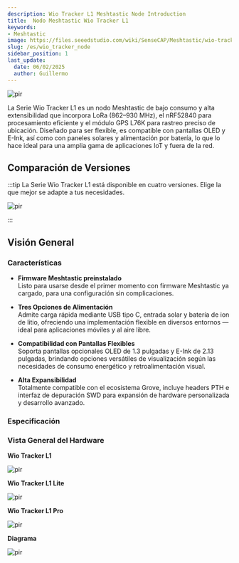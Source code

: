 ```yaml
---
description: Wio Tracker L1 Meshtastic Node Introduction
title:  Nodo Meshtastic Wio Tracker L1
keywords:
- Meshtastic
image: https://files.seeedstudio.com/wiki/SenseCAP/Meshtastic/wio-tracker-L1.webp
slug: /es/wio_tracker_node
sidebar_position: 1
last_update:
  date: 06/02/2025
  author: Guillermo
---
```




<p style={{textAlign: 'center'}}><img src="https://files.seeedstudio.com/wiki/SenseCAP/Meshtastic/wio-tracker-l1.jpg" alt="pir" width={600} height="auto" /></p>


La Serie Wio Tracker L1 es un nodo Meshtastic de bajo consumo y alta extensibilidad que incorpora LoRa (862–930 MHz), el nRF52840 para procesamiento eficiente y el módulo GPS L76K para rastreo preciso de ubicación. Diseñado para ser flexible, es compatible con pantallas OLED y E-Ink, así como con paneles solares y alimentación por batería, lo que lo hace ideal para una amplia gama de aplicaciones IoT y fuera de la red.


## Comparación de Versiones

:::tip
La Serie Wio Tracker L1 está disponible en cuatro versiones. Elige la que mejor se adapte a tus necesidades.
<p style={{textAlign: 'center'}}><img src="https://files.seeedstudio.com/wiki/SenseCAP/Meshtastic/wio_trackers.png" alt="pir" width={800} height="auto" /></p>
:::

## Visión General

### Características

* **Firmware Meshtastic preinstalado**  
Listo para usarse desde el primer momento con firmware Meshtastic ya cargado, para una configuración sin complicaciones.

* **Tres Opciones de Alimentación**  
Admite carga rápida mediante USB tipo C, entrada solar y batería de ion de litio, ofreciendo una implementación flexible en diversos entornos —ideal para aplicaciones móviles y al aire libre.

* **Compatibilidad con Pantallas Flexibles**  
Soporta pantallas opcionales OLED de 1.3 pulgadas y E-Ink de 2.13 pulgadas, brindando opciones versátiles de visualización según las necesidades de consumo energético y retroalimentación visual.

* **Alta Expansibilidad**  
Totalmente compatible con el ecosistema Grove, incluye headers PTH e interfaz de depuración SWD para expansión de hardware personalizada y desarrollo avanzado.

### Especificación

### Vista General del Hardware

**Wio Tracker L1**
<p style={{textAlign: 'center'}}><img src="https://files.seeedstudio.com/wiki/SenseCAP/Meshtastic/l1.png" alt="pir" width={800} height="auto" /></p>


**Wio Tracker L1 Lite**
<p style={{textAlign: 'center'}}><img src="https://files.seeedstudio.com/wiki/SenseCAP/Meshtastic/l1-lite.png" alt="pir" width={800} height="auto" /></p>


**Wio Tracker L1 Pro**
<p style={{textAlign: 'center'}}><img src="https://files.seeedstudio.com/wiki/SenseCAP/Meshtastic/l1-pro.png" alt="pir" width={800} height="auto" /></p>

**Diagrama**

<p style={{textAlign: 'center'}}><img src="https://files.seeedstudio.com/wiki/SenseCAP/Meshtastic/l1-diagram.png" alt="pir" width={800} height="auto" /></p>

